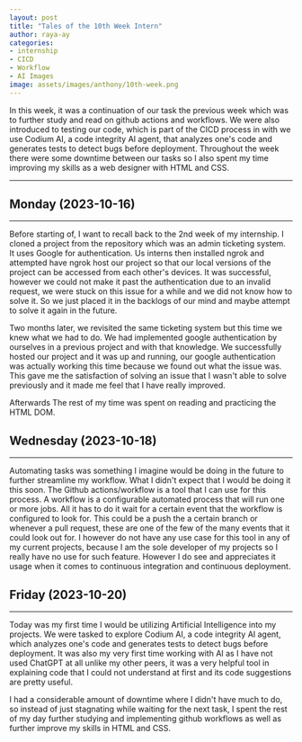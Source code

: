```yaml
---
layout: post
title: "Tales of the 10th Week Intern"
author: raya-ay
categories: 
- internship
- CICD
- Workflow
- AI Images
image: assets/images/anthony/10th-week.png
---
```


In this week, it was a continuation of our task the previous week which was to further study and read on github actions and workflows. We were also introduced to testing our code, which is part of the CICD process in with we use Codium AI, a code integrity AI agent, that analyzes one's code and generates tests to detect bugs before deployment. Throughout the week there were some downtime between our tasks so I also spent my time improving my skills as a web designer with HTML and CSS.

---

## Monday (2023-10-16)
---

Before starting of, I want to recall back to the 2nd week of my internship. I cloned a project from the repository which was an admin ticketing system. It uses Google for authentication. Us interns then installed ngrok and attempted have ngrok host our project so that our local versions of the project can be accessed from each other's devices. It was successful, however we could not make it past the authentication due to an invalid request, we were stuck on this issue for a while and we did not know how to solve it. So we just placed it in the backlogs of our mind and maybe attempt to solve it again in the future.

Two months later, we revisited the same ticketing system but this time we knew what we had to do. We had implemented google authentication by ourselves in a previous project and with that knowledge. We successfully hosted our project and it was up and running, our google authentication was actually working this time because we found out what the issue was. This gave me the satisfaction of solving an issue that I wasn't able to solve previously and it made me feel that I have really improved.

Afterwards The rest of my time was spent on reading and practicing the HTML DOM.


## Wednesday (2023-10-18)
---

Automating tasks was something I imagine would be doing in the future to further streamline my workflow. What I didn't expect that I would be doing it this soon. The Github actions/workflow is a tool that I can use for this process. A workflow is a configurable automated process that will run one or more jobs. All it has to do it wait for a certain event that the workflow is configured to look for. This could be a push the a certain branch or whenever a pull request, these are one of the few of the many events that it could look out for. I however do not have any use case for this tool in any of my current projects, because I am the sole developer of my projects so I really have no use for such feature. However I do see and appreciates it usage when it comes to continuous integration and continuous deployment.

 
## Friday (2023-10-20)
---

Today was my first time I would be utilizing Artificial Intelligence into my projects. We were tasked to explore Codium AI, a code integrity AI agent, which analyzes one's code and generates tests to detect bugs before deployment. It was also my very first time working with AI as I have not used ChatGPT at all unlike my other peers, it was a very helpful tool in explaining code that I could not understand at first and its code suggestions are pretty useful. 

I had a considerable amount of downtime where I didn't have much to do, so instead of just stagnating while waiting for the next task, I spent the rest of my day further studying and implementing github workflows as well as further improve my skills in HTML and CSS.